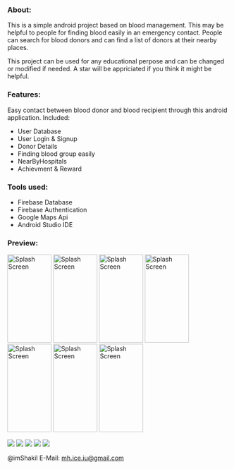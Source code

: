 ### About:
This is a simple android project based on blood management. This may be helpful to people for finding blood easily in an emergency contact. People can search for blood donors and can find a list of donors at their nearby places.

This project can be used for any educational perpose and can be changed or modified if needed. 
A star will be appriciated if you think it might be helpful.

### Features:
Easy contact between blood donor and blood recipient through this android application.
Included:
- User Database
- User Login & Signup
- Donor Details
- Finding blood group easily
- NearByHospitals
- Achievment & Reward
       
### Tools used:

- Firebase Database
- Firebase Authentication
- Google Maps Api
- Android Studio IDE

### Preview:
<img src="https://github.com/imShakil/BloodBank/blob/master/spalsh.png" alt="Splash Screen" width="100" height="200" /> <img src="https://github.com/imShakil/BloodBank/blob/master/bloodbank2.png" alt="Splash Screen" width="100" height="200" /> <img src="https://github.com/imShakil/BloodBank/blob/master/bloodbank6.png" alt="Splash Screen" width="100" height="200" /> <img src="https://github.com/imShakil/BloodBank/blob/master/bloodbank3.png" alt="Splash Screen" width="100" height="200" /> <img src="https://github.com/imShakil/BloodBank/blob/master/bloodbank4.png" alt="Splash Screen" width="100" height="200" /> <img src="https://github.com/imShakil/BloodBank/blob/master/bloodbank1.png" alt="Splash Screen" width="100" height="200" /> <img src="https://github.com/imShakil/BloodBank/blob/master/bloodbank5.png" alt="Splash Screen" width="100" height="200" />



![](https://img.shields.io/github/stars/imshakil/BloodBank.svg)
![](https://img.shields.io/github/forks/imshakil/BloodBank.svg) 
![](https://img.shields.io/github/tag/imshakil/BloodBank.svg) 
![](https://img.shields.io/github/v/release/imshakil/BloodBank.svg) 
![](https://img.shields.io/github/issues/imshakil/BloodBank.svg) 

@imShakil
E-Mail: mh.ice.iu@gmail.com
